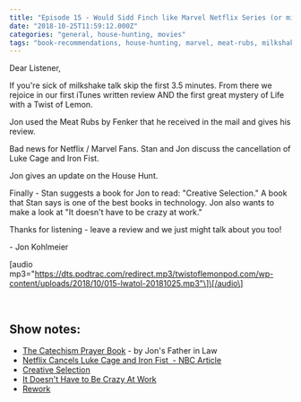 ```yaml
---
title: "Episode 15 - Would Sidd Finch like Marvel Netflix Series (or milkshakes)?"
date: "2018-10-25T11:59:12.000Z"
categories: "general, house-hunting, movies"
tags: "book-recommendations, house-hunting, marvel, meat-rubs, milkshake"
---
```


Dear Listener,

If you're sick of milkshake talk skip the first 3.5 minutes. From there we rejoice in our first iTunes written review AND the first great mystery of Life with a Twist of Lemon.

Jon used the Meat Rubs by Fenker that he received in the mail and gives his review.

Bad news for Netflix / Marvel Fans. Stan and Jon discuss the cancellation of Luke Cage and Iron Fist.

Jon gives an update on the House Hunt.

Finally - Stan suggests a book for Jon to read: "Creative Selection." A book that Stan says is one of the best books in technology. Jon also wants to make a look at "It doesn't have to be crazy at work."

Thanks for listening - leave a review and we just might talk about you too!

\- Jon Kohlmeier

\[audio mp3="https://dts.podtrac.com/redirect.mp3/twistoflemonpod.com/wp-content/uploads/2018/10/015-lwatol-20181025.mp3"\]\[/audio\]

 

## Show notes:

- [The Catechism Prayer Book](https://amzn.to/2CGrci7) - by Jon's Father in Law
- [Netflix Cancels Luke Cage and Iron Fist  - NBC Article](https://www.nbcnews.com/think/opinion/netflix-cancels-luke-cage-iron-fist-jeopardizing-marvel-s-ambitious-ncna922466)
- [Creative Selection](https://amzn.to/2D1v5iZ)
- [It Doesn't Have to Be Crazy At Work](https://amzn.to/2yBLlDc)
- [Rework](https://amzn.to/2CC3ALL)
